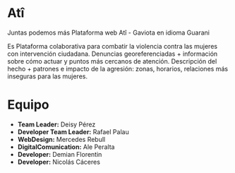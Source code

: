 Atî 
=======

Juntas podemos más
Plataforma web Atî - Gaviota en idioma Guarani

Es Plataforma colaborativa para combatir la violencia contra las mujeres con intervención ciudadana. Denuncias georeferenciadas + información sobre cómo actuar y puntos más cercanos de atención. Descripción del hecho + patrones e impacto de la agresión: zonas, horarios, relaciones más inseguras para las mujeres.


Equipo
=======

* **Team Leader:** Deisy Pérez
* **Developer Team Leader:** Rafael Palau
* **WebDesign:** Mercedes Rebull
* **DigitalComunication:** Ale Peralta
* **Developer:** Demian Florentin 
* **Developer:** Nicolás Cáceres 
